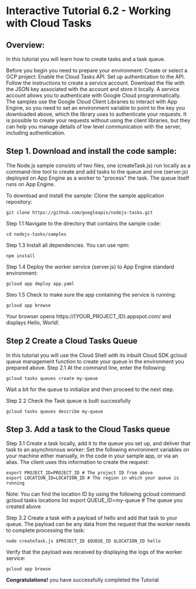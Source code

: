 # Interactive Tutorial 6.2 - Working with Cloud Tasks

## Overview:
In this tutorial you will learn how to create tasks and a task queue.

Before you begin you need to prepare your environment:
Create or select a GCP project:
Enable the Cloud Tasks API.
Set up authentication to the API.
Follow the instructions to create a service account. Download the file with the JSON key associated with the account and store it locally. A service account allows you to authenticate with Google Cloud programmatically.
The samples use the Google Cloud Client Libraries to interact with App Engine, so you need to set an environment variable to point to the key you downloaded above, which the library uses to authenticate your requests. It is possible to create your requests without using the client libraries, but they can help you manage details of low level communication with the server, including authentication.

## Step 1. Download and install the code sample:
The Node.js sample consists of two files, one (createTask.js) run locally as a command-line tool to create and add tasks to the queue and one (server.js) deployed on App Engine as a worker to "process" the task. The queue itself runs on App Engine.

To download and install the sample:
Clone the sample application repository:
```
git clone https://github.com/googleapis/nodejs-tasks.git
```

Step 1.1 Navigate to the directory that contains the sample code:
```
cd nodejs-tasks/samples
```
Step 1.3 Install all dependencies.
You can use npm:
```
npm install
```
Step 1.4 Deploy the worker service (server.js) to App Engine standard environment:
```
gcloud app deploy app.yaml
```
Steo 1.5 Check to make sure the app containing the service is running:
```
gcloud app browse
```
Your browser opens https://{YOUR_PROJECT_ID}.appspot.com/ and displays Hello, World!.

## Step 2 Create a Cloud Tasks Queue
In this tutorial you will use the Cloud Shell with its inbuilt Cloud SDK gcloud queue management function to create your queue in the environment you prepared above.
Step 2.1 At the command line, enter the following:
```
gcloud tasks queues create my-queue
```
Wait a bit for the queue to initialize and then proceed to the next step. 

Step 2.2 Check the Task queue is built successfully
```
gcloud tasks queues describe my-queue
```

## Step 3. Add a task to the Cloud Tasks queue
Step 3.1 Create a task locally, add it to the queue you set up, and deliver that task to an asynchronous worker:
Set the following environment variables on your machine either manually, in the code in your sample app, or via an alias. The client uses this information to create the request:
```
export PROJECT_ID=PROJECT_ID # The project ID from above
export LOCATION_ID=LOCATION_ID # The region in which your queue is running
```
Note: You can find the location ID by using the following gcloud command:  gcloud tasks locations list
export QUEUE_ID=my-queue # The queue you created above

Step 3.2 Create a task with a payload of hello and add that task to your queue. The payload can be any data from the request that the worker needs to complete processing the task:
```
node createTask.js $PROJECT_ID $QUEUE_ID $LOCATION_ID hello
```

Verify that the payload was received by displaying the logs of the worker service:
```
gcloud app browse
```
**Congratulations!** you have successfully completed the Tutorial
